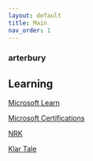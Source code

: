 ```yaml
---
layout: default
title: Main
nav_order: 1
---
```


### arterbury

## Learning
[Microsoft Learn](https://docs.microsoft.com/en-us/learn/)

[Microsoft Certifications](https://docs.microsoft.com/en-us/learn/certifications/)

[NRK](https://www.nrk.no/)

[Klar Tale](https://www.klartale.no/)

